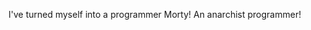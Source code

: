 I've turned myself into a programmer Morty! An anarchist programmer!

<!---
YourFavouriteAnarchist/YourFavouriteAnarchist is a ✨ special ✨ repository because its `README.md` (this file) appears on your GitHub profile.
You can click the Preview link to take a look at your changes.
--->
